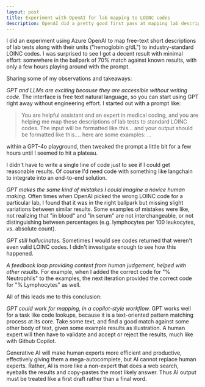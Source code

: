 ```yaml
---
layout: post
title: Experiment with OpenAI for lab mapping to LOINC codes
description: OpenAI did a pretty good first pass at mapping lab descriptions to LOINC codes with minimal effort
---
```


I did an experiment using Azure OpenAI to map free-text short descriptions of lab tests along with their units ("hemoglobin g/dL") to
industry-standard LOINC codes.  I was surprised to see I got a decent result with minimal effort: somewhere in the ballpark of 
70% match against known results, with only a few hours playing around with the prompt.

Sharing some of my observations and takeaways:

*GPT and LLMs are exciting because they are accessible without writing code.*  The interface is free text natural language, 
so you can start using GPT right away without engineering effort.  I started out with a prompt like:

> You are helpful assistant and an expert in medical coding, and you are helping me map these descriptions of lab tests to standard
> LOINC codes.  The input will be formatted like this... and your output should be formatted like this.... 
> here are some examples: ... 

within a GPT-4o playground, then tweaked the prompt a little bit for a few hours until I seemed to hit a plateau.

I didn't have to write a single line of code just to see if I could get reasonable results.  Of course I'd need code with something like
langchain to integrate into an end-to-end solution.

*GPT makes the same kind of mistakes I could imagine a novice human making.*  Often times when OpenAI picked the wrong LOINC code for
a particular lab, I found that it was in the right ballpark but missing slight variations between similar results.  Some examples of
mistakes were like, not realizing that "in blood" and "in serum" are not interchangeable, or not distinguishing between 
percentages (e.g. lymphocytes per 100 leukocytes, vs. absolute count).

*GPT still hallucinates.*  Sometimes I would see codes returned that weren't even valid LOINC codes.  I didn't investigate enough
to see how this happened.

*A feedback loop providing context from human judgement, helped with other results.*  For example, when I added the correct code for 
"% Neutrophils" to the examples, the next iteration provided the correct code for "% Lymphocytes" as well.

All of this leads me to this conclusion:

*GPT could work for mapping, in a copilot-style workflow.*  GPT works well for a task like code lookups, because it is a
text-oriented pattern matching process at its core.  Take some text, and find a good match against some other body of text, given some
example results as illustration.  A human expert will then have to validate and accept or reject the results, much like with Github
Copilot.

Generative AI will make human experts more efficient and productive, effectively giving them a mega-autocomplete, but AI cannot replace
human experts.  Rather, AI is more like a non-expert that does a web search, eyeballs the results and copy-pastes the most likely 
answer. Thus AI output must be treated like a first draft rather than a final word.